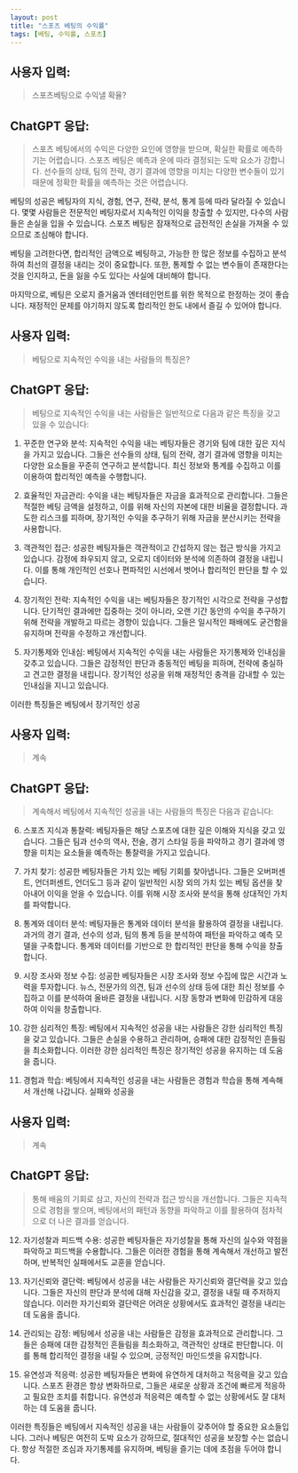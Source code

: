 ```yaml
---
layout: post
title: "스포츠 베팅의 수익률"
tags: [베팅, 수익률, 스포츠]
---
```


## 사용자 입력:
> 스포츠베팅으로 수익낼 확율?

## ChatGPT 응답:
> 스포츠 베팅에서의 수익은 다양한 요인에 영향을 받으며, 확실한 확률로 예측하기는 어렵습니다. 스포츠 베팅은 예측과 운에 따라 결정되는 도박 요소가 강합니다. 선수들의 상태, 팀의 전략, 경기 결과에 영향을 미치는 다양한 변수들이 있기 때문에 정확한 확률을 예측하는 것은 어렵습니다.

베팅의 성공은 베팅자의 지식, 경험, 연구, 전략, 분석, 통계 등에 따라 달라질 수 있습니다. 몇몇 사람들은 전문적인 베팅자로서 지속적인 이익을 창출할 수 있지만, 다수의 사람들은 손실을 입을 수 있습니다. 스포츠 베팅은 잠재적으로 금전적인 손실을 가져올 수 있으므로 조심해야 합니다.

베팅을 고려한다면, 합리적인 금액으로 베팅하고, 가능한 한 많은 정보를 수집하고 분석하여 최선의 결정을 내리는 것이 중요합니다. 또한, 통제할 수 없는 변수들이 존재한다는 것을 인지하고, 돈을 잃을 수도 있다는 사실에 대비해야 합니다.

마지막으로, 베팅은 오로지 즐거움과 엔터테인먼트를 위한 목적으로 한정하는 것이 좋습니다. 재정적인 문제를 야기하지 않도록 합리적인 한도 내에서 즐길 수 있어야 합니다.

## 사용자 입력:
> 베팅으로 지속적인 수익을 내는 사람들의 특징은?

## ChatGPT 응답:
> 베팅으로 지속적인 수익을 내는 사람들은 일반적으로 다음과 같은 특징을 갖고 있을 수 있습니다:

1. 꾸준한 연구와 분석: 지속적인 수익을 내는 베팅자들은 경기와 팀에 대한 깊은 지식을 가지고 있습니다. 그들은 선수들의 상태, 팀의 전략, 경기 결과에 영향을 미치는 다양한 요소들을 꾸준히 연구하고 분석합니다. 최신 정보와 통계를 수집하고 이를 이용하여 합리적인 예측을 수행합니다.

2. 효율적인 자금관리: 수익을 내는 베팅자들은 자금을 효과적으로 관리합니다. 그들은 적절한 베팅 금액을 설정하고, 이를 위해 자신의 자본에 대한 비율을 결정합니다. 과도한 리스크를 피하며, 장기적인 수익을 추구하기 위해 자금을 분산시키는 전략을 사용합니다.

3. 객관적인 접근: 성공한 베팅자들은 객관적이고 간섭하지 않는 접근 방식을 가지고 있습니다. 감정에 좌우되지 않고, 오로지 데이터와 분석에 의존하여 결정을 내립니다. 이를 통해 개인적인 선호나 편파적인 시선에서 벗어나 합리적인 판단을 할 수 있습니다.

4. 장기적인 전략: 지속적인 수익을 내는 베팅자들은 장기적인 시각으로 전략을 구성합니다. 단기적인 결과에만 집중하는 것이 아니라, 오랜 기간 동안의 수익을 추구하기 위해 전략을 개발하고 따르는 경향이 있습니다. 그들은 일시적인 패배에도 굳건함을 유지하며 전략을 수정하고 개선합니다.

5. 자기통제와 인내심: 베팅에서 지속적인 수익을 내는 사람들은 자기통제와 인내심을 갖추고 있습니다. 그들은 감정적인 판단과 충동적인 베팅을 피하며, 전략에 충실하고 견고한 결정을 내립니다. 장기적인 성공을 위해 재정적인 충격을 감내할 수 있는 인내심을 지니고 있습니다.

이러한 특징들은 베팅에서 장기적인 성공

## 사용자 입력:
> 계속

## ChatGPT 응답:
> 계속해서 베팅에서 지속적인 성공을 내는 사람들의 특징은 다음과 같습니다:

6. 스포츠 지식과 통찰력: 베팅자들은 해당 스포츠에 대한 깊은 이해와 지식을 갖고 있습니다. 그들은 팀과 선수의 역사, 전술, 경기 스타일 등을 파악하고 경기 결과에 영향을 미치는 요소들을 예측하는 통찰력을 가지고 있습니다.

7. 가치 찾기: 성공한 베팅자들은 가치 있는 베팅 기회를 찾아냅니다. 그들은 오버퍼센트, 언더퍼센트, 언더도그 등과 같이 일반적인 시장 외의 가치 있는 베팅 옵션을 찾아내어 이익을 얻을 수 있습니다. 이를 위해 시장 조사와 분석을 통해 상대적인 가치를 파악합니다.

8. 통계와 데이터 분석: 베팅자들은 통계와 데이터 분석을 활용하여 결정을 내립니다. 과거의 경기 결과, 선수의 성과, 팀의 통계 등을 분석하여 패턴을 파악하고 예측 모델을 구축합니다. 통계와 데이터를 기반으로 한 합리적인 판단을 통해 수익을 창출합니다.

9. 시장 조사와 정보 수집: 성공한 베팅자들은 시장 조사와 정보 수집에 많은 시간과 노력을 투자합니다. 뉴스, 전문가의 의견, 팀과 선수의 상태 등에 대한 최신 정보를 수집하고 이를 분석하여 올바른 결정을 내립니다. 시장 동향과 변화에 민감하게 대응하여 이익을 창출합니다.

10. 강한 심리적인 특징: 베팅에서 지속적인 성공을 내는 사람들은 강한 심리적인 특징을 갖고 있습니다. 그들은 손실을 수용하고 관리하며, 승패에 대한 감정적인 흔들림을 최소화합니다. 이러한 강한 심리적인 특징은 장기적인 성공을 유지하는 데 도움을 줍니다.

11. 경험과 학습: 베팅에서 지속적인 성공을 내는 사람들은 경험과 학습을 통해 계속해서 개선해 나갑니다. 실패와 성공을

## 사용자 입력:
> 계속

## ChatGPT 응답:
> 통해 배움의 기회로 삼고, 자신의 전략과 접근 방식을 개선합니다. 그들은 지속적으로 경험을 쌓으며, 베팅에서의 패턴과 동향을 파악하고 이를 활용하여 점차적으로 더 나은 결과를 얻습니다.

12. 자기성찰과 피드백 수용: 성공한 베팅자들은 자기성찰을 통해 자신의 실수와 약점을 파악하고 피드백을 수용합니다. 그들은 이러한 경험을 통해 계속해서 개선하고 발전하며, 반복적인 실패에서도 교훈을 얻습니다.

13. 자기신뢰와 결단력: 베팅에서 성공을 내는 사람들은 자기신뢰와 결단력을 갖고 있습니다. 그들은 자신의 판단과 분석에 대해 자신감을 갖고, 결정을 내릴 때 주저하지 않습니다. 이러한 자기신뢰와 결단력은 어려운 상황에서도 효과적인 결정을 내리는 데 도움을 줍니다.

14. 관리되는 감정: 베팅에서 성공을 내는 사람들은 감정을 효과적으로 관리합니다. 그들은 승패에 대한 감정적인 흔들림을 최소화하고, 객관적인 상태로 판단합니다. 이를 통해 합리적인 결정을 내릴 수 있으며, 긍정적인 마인드셋을 유지합니다.

15. 유연성과 적응력: 성공한 베팅자들은 변화에 유연하게 대처하고 적응력을 갖고 있습니다. 스포츠 환경은 항상 변화하므로, 그들은 새로운 상황과 조건에 빠르게 적응하고 필요한 조치를 취합니다. 유연성과 적응력은 예측할 수 없는 상황에서도 잘 대처하는 데 도움을 줍니다.

이러한 특징들은 베팅에서 지속적인 성공을 내는 사람들이 갖추어야 할 중요한 요소들입니다. 그러나 베팅은 여전히 도박 요소가 강하므로, 절대적인 성공을 보장할 수는 없습니다. 항상 적절한 조심과 자기통제를 유지하며, 베팅을 즐기는 데에 초점을 두어야 합니다.

